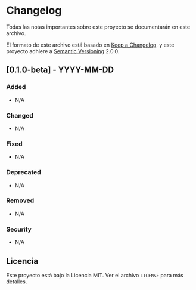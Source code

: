 # Changelog

Todas las notas importantes sobre este proyecto se documentarán en este archivo.

El formato de este archivo está basado en [Keep a Changelog](https://keepachangelog.com/es-ES/1.0.0/), y este proyecto adhiere a [Semantic Versioning](https://semver.org/lang/es/) 2.0.0.

## [0.1.0-beta] - YYYY-MM-DD

### Added
- N/A

### Changed
- N/A

### Fixed
- N/A

### Deprecated
- N/A

### Removed
- N/A

### Security
- N/A

## Licencia
Este proyecto está bajo la Licencia MIT. Ver el archivo `LICENSE` para más detalles.
